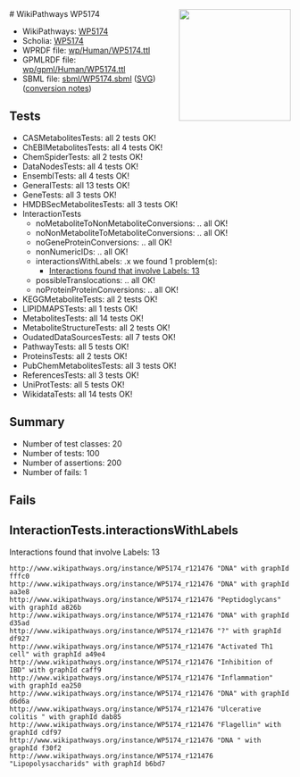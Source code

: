 <img style="float: right; width: 200px" src="../logo.png" />
# WikiPathways WP5174

* WikiPathways: [WP5174](https://identifiers.org/wikipathways:WP5174)
* Scholia: [WP5174](https://scholia.toolforge.org/wikipathways/WP5174)
* WPRDF file: [wp/Human/WP5174.ttl](../wp/Human/WP5174.ttl)
* GPMLRDF file: [wp/gpml/Human/WP5174.ttl](../wp/gpml/Human/WP5174.ttl)
* SBML file: [sbml/WP5174.sbml](../sbml/WP5174.sbml) ([SVG](../sbml/WP5174.svg)) ([conversion notes](../sbml/WP5174.txt))

## Tests
* CASMetabolitesTests: all 2 tests OK!
* ChEBIMetabolitesTests: all 4 tests OK!
* ChemSpiderTests: all 2 tests OK!
* DataNodesTests: all 4 tests OK!
* EnsemblTests: all 4 tests OK!
* GeneralTests: all 13 tests OK!
* GeneTests: all 3 tests OK!
* HMDBSecMetabolitesTests: all 3 tests OK!
* InteractionTests
    * noMetaboliteToNonMetaboliteConversions: .. all OK!
    * noNonMetaboliteToMetaboliteConversions: .. all OK!
    * noGeneProteinConversions: .. all OK!
    * nonNumericIDs: .. all OK!
    * interactionsWithLabels: .x we found 1 problem(s):
        * [Interactions found that involve Labels: 13](#fe97a8bb)
    * possibleTranslocations: .. all OK!
    * noProteinProteinConversions: .. all OK!
* KEGGMetaboliteTests: all 2 tests OK!
* LIPIDMAPSTests: all 1 tests OK!
* MetabolitesTests: all 14 tests OK!
* MetaboliteStructureTests: all 2 tests OK!
* OudatedDataSourcesTests: all 7 tests OK!
* PathwayTests: all 5 tests OK!
* ProteinsTests: all 2 tests OK!
* PubChemMetabolitesTests: all 3 tests OK!
* ReferencesTests: all 3 tests OK!
* UniProtTests: all 5 tests OK!
* WikidataTests: all 14 tests OK!


## Summary

* Number of test classes: 20
* Number of tests: 100
* Number of assertions: 200
* Number of fails: 1

## Fails

<a name="fe97a8bb" />

## InteractionTests.interactionsWithLabels

Interactions found that involve Labels: 13
```
http://www.wikipathways.org/instance/WP5174_r121476 "DNA" with graphId fffc0
http://www.wikipathways.org/instance/WP5174_r121476 "DNA" with graphId aa3e8
http://www.wikipathways.org/instance/WP5174_r121476 "Peptidoglycans" with graphId a826b
http://www.wikipathways.org/instance/WP5174_r121476 "DNA" with graphId d35ad
http://www.wikipathways.org/instance/WP5174_r121476 "?" with graphId df927
http://www.wikipathways.org/instance/WP5174_r121476 "Activated Th1 cell" with graphId a49e4
http://www.wikipathways.org/instance/WP5174_r121476 "Inhibition of IBD" with graphId caff9
http://www.wikipathways.org/instance/WP5174_r121476 "Inflammation" with graphId ea250
http://www.wikipathways.org/instance/WP5174_r121476 "DNA" with graphId d6d6a
http://www.wikipathways.org/instance/WP5174_r121476 "Ulcerative colitis " with graphId dab85
http://www.wikipathways.org/instance/WP5174_r121476 "Flagellin" with graphId cdf97
http://www.wikipathways.org/instance/WP5174_r121476 "DNA " with graphId f30f2
http://www.wikipathways.org/instance/WP5174_r121476 "Lipopolysaccharids" with graphId b6bd7
```

